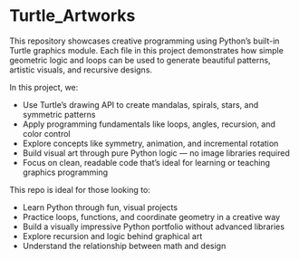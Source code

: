 # Turtle_Artworks

This repository showcases creative programming using Python’s built-in Turtle graphics module. Each file in this project demonstrates how simple geometric logic and loops can be used to generate beautiful patterns, artistic visuals, and recursive designs.

In this project, we:

- Use Turtle’s drawing API to create mandalas, spirals, stars, and symmetric patterns
- Apply programming fundamentals like loops, angles, recursion, and color control
- Explore concepts like symmetry, animation, and incremental rotation
- Build visual art through pure Python logic — no image libraries required
- Focus on clean, readable code that’s ideal for learning or teaching graphics programming

This repo is ideal for those looking to:

- Learn Python through fun, visual projects
- Practice loops, functions, and coordinate geometry in a creative way
- Build a visually impressive Python portfolio without advanced libraries
- Explore recursion and logic behind graphical art
- Understand the relationship between math and design

